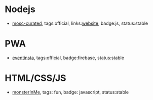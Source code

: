 # Nodejs

- [mosc-curated](https://github.com/bvpmosc/mosc-curated), tags:official, links:[website](http://curated.bvpmosc.tech/), badge:js, status:stable

# PWA

- [eventinsta](https://github.com/BVPMOSC/EventInsta), tags:official, badge:firebase, status:stable

# HTML/CSS/JS

- [monsterInMe](https://github.com/poush/monsterinme), tags: fun, badge: javascript, status:stable
